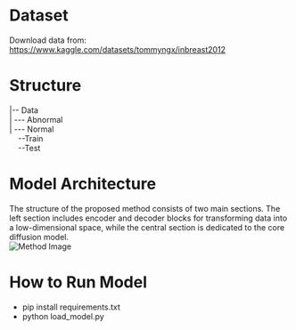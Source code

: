 # Dataset
Download data from: https://www.kaggle.com/datasets/tommyngx/inbreast2012

# Structure  
|-- Data  
|&nbsp;--- Abnormal  
|&nbsp;--- Normal  
&nbsp;&nbsp;&nbsp;&nbsp;--Train  
&nbsp;&nbsp;&nbsp;&nbsp;--Test  

# Model Architecture
The structure of the proposed method consists of two main sections. The left section includes encoder and decoder blocks for transforming data into a low-dimensional space, while the central section is dedicated to the core diffusion model.
<br>
![Method Image](https://github.com/sohaibcs1/Anomaly_detection_breast_cancer/raw/main/method.png)


# How to Run Model
* pip install requirements.txt
* python load_model.py
  


